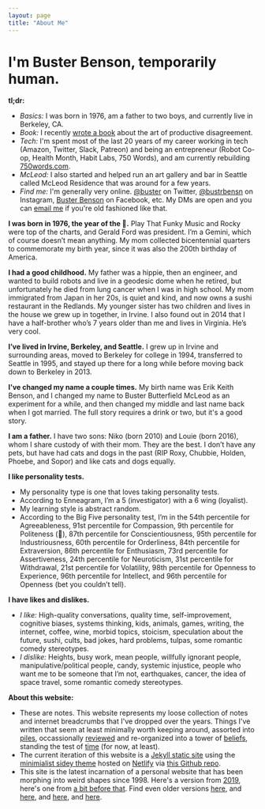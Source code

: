 ```yaml
---
layout: page
title: "About Me"
---
```

# I'm Buster Benson, temporarily human.

**tl;dr:** 

- *Basics:* I was born in 1976, am a father to two boys, and currently live in Berkeley, CA. 
- *Book:* I recently [wrote a book](https://busterbenson.com/whyareweyelling) about the art of productive disagreement. 
- *Tech:* I'm spent most of the last 20 years of my career working in tech (Amazon, Twitter, Slack, Patreon) and being an entrepreneur (Robot Co-op, Health Month, Habit Labs, 750 Words), and am currently rebuilding [750words.com](https://new.750words.com). 
- *McLeod:* I also started and helped run an art gallery and bar in Seattle called McLeod Residence that was around for a few years. 
- *Find me:* I'm generally very online. [@buster](https://twitter.com/buster) on Twitter, [@bustrbensn](https://instagram.com/bustrbensn) on Instagram, [Buster Benson](https://facebook.com/busterbenson) on Facebook, etc. My DMs are open and you can <a href="mailto:{{ 'buster@benson.fm' | encode_email }}">email me</a> if you're old fashioned like that. 

**I was born in 1976, the year of the 🐲.** Play That Funky Music and Rocky were top of the charts, and Gerald Ford was president. I’m a Gemini, which of course doesn’t mean anything. My mom collected bicentennial quarters to commemorate my birth year, since it was also the 200th birthday of America.

**I had a good childhood.** My father was a hippie, then an engineer, and wanted to build robots and live in a geodesic dome when he retired, but unfortunately he died from lung cancer when I was in high school. My mom immigrated from Japan in her 20s, is quiet and kind, and now owns a sushi restaurant in the Redlands. My younger sister has two children and lives in the house we grew up in together, in Irvine. I also found out in 2014 that I have a half-brother who’s 7 years older than me and lives in Virginia. He’s very cool.

**I’ve lived in Irvine, Berkeley, and Seattle.** I grew up in Irvine and surrounding areas, moved to Berkeley for college in 1994, transferred to Seattle in 1995, and stayed up there for a long while before moving back down to Berkeley in 2013. 

**I've changed my name a couple times.** My birth name was Erik Keith Benson, and I changed my name to Buster Butterfield McLeod as an experiment for a while, and then changed my middle and last name back when I got married. The full story requires a drink or two, but it's a good story. 

**I am a father.** I have two sons: Niko (born 2010) and Louie (born 2016), whom I share custody of with their mom. They are the best. I don’t have any pets, but have had cats and dogs in the past (RIP Roxy, Chubbie, Holden, Phoebe, and Sopor) and like cats and dogs equally.

**I like personality tests.** 

- My personality type is one that loves taking personality tests. 
- According to Enneagram, I’m a 5 (investigator) with a 6 wing (loyalist). 
- My learning style is abstract random. 
- According to the Big Five personality test, I’m in the 54th percentile for Agreeableness, 91st percentile for Compassion, 9th percentile for Politeness (🖕), 87th percentile for Conscientiousness, 95th percentile for Industriousness, 60th percentile for Orderliness, 84th percentile for Extraversion, 86th percentile for Enthusiasm, 73rd percentile for Assertiveness, 24th percentile for Neuroticism, 31st percentile for Withdrawal, 21st percentile for Volatility, 98th percentile for Openness to Experience, 96th percentile for Intellect, and 96th percentile for Openness (bet you couldn’t tell).

**I have likes and dislikes.** 

- *I like:* High-quality conversations, quality time, self-improvement, cognitive biases, systems thinking, kids, animals, games, writing, the internet, coffee, wine, morbid topics, stoicism, speculation about the future, sushi, cults, bad jokes, hard problems, tulpas, some romantic comedy stereotypes. 
- *I dislike:* Heights, busy work, mean people, willfully ignorant people, manipulative/political people, candy, systemic injustice, people who want me to be someone that I’m not, earthquakes, cancer, the idea of space travel, some romantic comedy stereotypes.

**About this website:** 

- These are notes. This website represents my loose collection of notes and internet breadcrumbs that I've dropped over the years. Things I've written that seem at least minimally worth keeping around, assorted into [piles](/piles), occassionally [reviewed](/pile/year-in-review) and re-organized into a tower of [beliefs](/codex), standing the test of [time](/life-in-weeks) (for now, at least). 
- The current iteration of this website is a [Jekyll static site](https://jekyllrb.com/) using the [minimialist sidey theme](https://github.com/ronv/sidey) hosted on [Netlify](https://www.netlify.com/) via [this Github repo](https://github.com/busterbenson/notes).
- This site is the latest incarnation of a personal website that has been morphing into weird shapes since 1998. Here's a version from [2019](https://paused.busterbenson.com/me), here's one from [a bit before that](http://archive.busterbenson.com). Find even older versions [here](https://web.archive.org/web/20140418111024/http://busterbenson.com/), and [here](https://web.archive.org/web/20070104225801/http://bustermcleod.com/), and [here](https://web.archive.org/web/20041215024700/http://erikbenson.com/), and [here](https://web.archive.org/web/20010202090600/http://mockerybird.com/).

